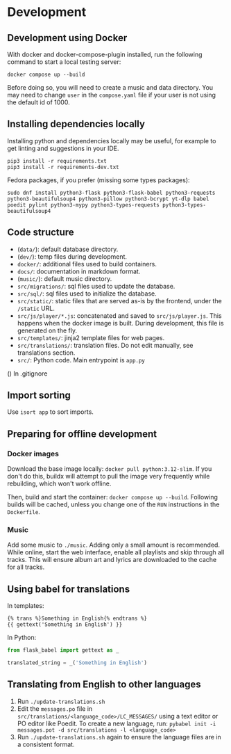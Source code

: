 # Development

## Development using Docker

With docker and docker-compose-plugin installed, run the following command to start a local testing server:
```
docker compose up --build
```

Before doing so, you will need to create a music and data directory. You may need to change `user` in the `compose.yaml` file if your user is not using the default id of 1000.

## Installing dependencies locally

Installing python and dependencies locally may be useful, for example to get linting and suggestions in your IDE.

```
pip3 install -r requirements.txt
pip3 install -r requirements-dev.txt
```

Fedora packages, if you prefer (missing some types packages):
```
sudo dnf install python3-flask python3-flask-babel python3-requests python3-beautifulsoup4 python3-pillow python3-bcrypt yt-dlp babel poedit pylint python3-mypy python3-types-requests python3-types-beautifulsoup4
```

## Code structure

  * (`data/`): default database directory.
  * (`dev/`): temp files during development.
  * `docker/`: additional files used to build containers.
  * `docs/`: documentation in markdown format.
  * (`music/`): default music directory.
  * `src/migrations/`: sql files used to update the database.
  * `src/sql/`: sql files used to initialize the database.
  * `src/static/`: static files that are served as-is by the frontend, under the `/static` URL.
  * `src/js/player/*.js`: concatenated and saved to `src/js/player.js`. This happens when the docker image is built. During development, this file is generated on the fly.
  * `src/templates/`: jinja2 template files for web pages.
  * `src/translations/`: translation files. Do not edit manually, see translations section.
  * `src/`: Python code. Main entrypoint is `app.py`

() In .gitignore

## Import sorting

Use `isort app` to sort imports.

## Preparing for offline development

### Docker images

Download the base image locally: `docker pull python:3.12-slim`. If you don't do this, buildx will attempt to pull the image very frequently while rebuilding, which won't work offline.

Then, build and start the container: `docker compose up --build`. Following builds will be cached, unless you change one of the `RUN` instructions in the `Dockerfile`.

### Music

Add some music to `./music`. Adding only a small amount is recommended. While online, start the web interface, enable all playlists and skip through all tracks. This will ensure album art and lyrics are downloaded to the cache for all tracks.

## Using babel for translations

In templates:
```jinja
{% trans %}Something in English{% endtrans %}
{{ gettext('Something in English') }}
```

In Python:
```py
from flask_babel import gettext as _

translated_string = _('Something in English')
```

## Translating from English to other languages

1. Run `./update-translations.sh`
2. Edit the `messages.po` file in `src/translations/<language_code>/LC_MESSAGES/` using a text editor or PO editor like Poedit. To create a new language, run: `pybabel init -i messages.pot -d src/translations -l <language_code>`
3. Run `./update-translations.sh` again to ensure the language files are in a consistent format.
